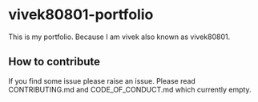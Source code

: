 # vivek80801-portfolio

This is my portfolio. Because I am vivek also known as vivek80801.

## How to contribute

If you find some issue please raise an issue. Please read CONTRIBUTING.md and CODE_OF_CONDUCT.md which currently empty.
